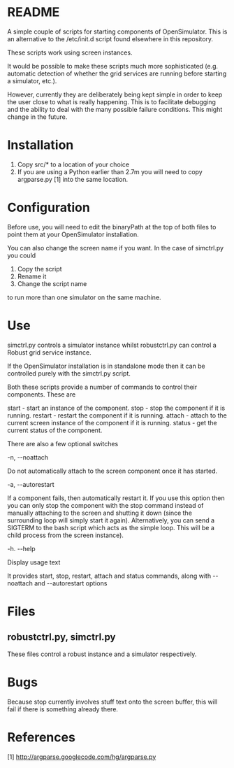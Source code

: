 # README #

A simple couple of scripts for starting components of OpenSimulator.  This is an
alternative to the /etc/init.d script found elsewhere in this repository.

These scripts work using screen instances.

It would be possible to make these scripts much more sophisticated (e.g.
automatic detection of whether the grid services are running before starting a
simulator, etc.).  

However, currently they are deliberately being kept simple in order to keep the
user close to what is really happening.  This is to facilitate debugging and the
ability to deal with the many possible failure conditions.  This might change in
the future.

# Installation #

1. Copy src/* to a location of your choice
2. If you are using a Python earlier than 2.7m you will need to copy argparse.py
[1] into the same location.

# Configuration #

Before use, you will need to edit the binaryPath at the top of both files to
point them at your OpenSimulator installation.

You can also change the screen name if you want.  In the case of simctrl.py 
you could 
 
1. Copy the script
2. Rename it
3. Change the script name

to run more than one simulator on the same machine.

# Use #

simctrl.py controls a simulator instance whilst robustctrl.py can control a
Robust grid service instance.

If the OpenSimulator installation is in standalone mode then it can be
controlled purely with the simctrl.py script.

Both these scripts provide a number of commands to control their components.
These are

start   - start an instance of the component.
stop    - stop the component if it is running.
restart - restart the component if it is running.
attach  - attach to the current screen instance of the component if it is running.
status  - get the current status of the component.

There are also a few optional switches

-n, --noattach

Do not automatically attach to the screen component once it has started.

-a, --autorestart

If a component fails, then automatically restart it.  If you use this option
then you can only stop the component with the stop command instead of manually
attaching to the screen and shutting it down (since the surrounding loop will
simply start it again).  Alternatively, you can send a SIGTERM to the bash
script which acts as the simple loop.  This will be a child process from the
screen instance).

-h. --help

Display usage text

It provides start, stop, restart, attach and status commands, along with
--noattach and --autorestart options

# Files #

## robustctrl.py, simctrl.py ##
These files control a robust instance and a simulator respectively.

# Bugs #

Because stop currently involves stuff text onto the screen buffer, this will
fail if there is something already there.

# References #
[1] http://argparse.googlecode.com/hg/argparse.py
